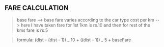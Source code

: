 ## FARE CALCULATION

> base fare --> base fare varies according to the car type
> cost per km --> here I have taken fare for 1st 1km is rs.10 and then for rest of the kms fare is rs.5

> formula: (dist - (dist - 1)) _ 10 + ((dist - 1)) _ 5 + baseFare
